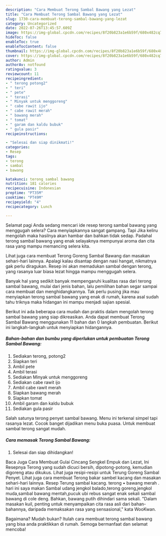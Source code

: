 ```yaml
---
description: "Cara Membuat Terong Sambal Bawang yang Lezat"
title: "Cara Membuat Terong Sambal Bawang yang Lezat"
slug: 1730-cara-membuat-terong-sambal-bawang-yang-lezat
category: Uncategorized
date: 2022-07-26T13:45:57.609Z
image: https://img-global.cpcdn.com/recipes/8f20b823a1e6b59f/680x482cq70/terong-sambal-bawang-foto-resep-utama.jpg
hideToc: false
enableToc: true
enableTocContent: false
thumbnail: https://img-global.cpcdn.com/recipes/8f20b823a1e6b59f/680x482cq70/terong-sambal-bawang-foto-resep-utama.jpg
cover: https://img-global.cpcdn.com/recipes/8f20b823a1e6b59f/680x482cq70/terong-sambal-bawang-foto-resep-utama.jpg
author: Admin
authorAv: notfound
ratingvalue: 3
reviewcount: 11
recipeingredient:
- " terong potong2"
- " teri"
- " pete"
- " terasi"
- " Minyak untuk menggoreng"
- " cabe rawit ijo"
- " cabe rawit merah"
- " bawang merah"
- " tomat"
- " garam dan kaldu bubuk"
- " gula pasir"
recipeinstructions:

- "Selesai dan siap dinikmati!"
categories:
- Resep
tags:
- terong
- sambal
- bawang

katakunci: terong sambal bawang 
nutrition: 181 calories
recipecuisine: Indonesian
preptime: "PT35M"
cooktime: "PT49M"
recipeyield: "4"
recipecategory: Lunch

---
```



Selamat pagi Anda sedang mencari ide resep terong sambal bawang yang menggugah selera? Cara menyiapkannya sangat gampang. Tapi Jika keliru mengolah maka hasilnya akan hambar dan bahkan tidak sedap. Padahal terong sambal bawang yang enak selayaknya mempunyai aroma dan cita rasa yang mampu memancing selera kita.


Lihat juga cara membuat Terong Goreng Sambal Bawang dan masakan sehari-hari lainnya. Apalagi kalau disantap dengan nasi hangat, nikmatnya gak perlu diragukan. Resep ini akan memadukan sambal dengan terong, yang rasanya luar biasa lezat hingga mampu menggugah selera.

Banyak hal yang sedikit banyak mempengaruhi kualitas rasa dari terong sambal bawang, mulai dari jenis bahan, lalu pemilihan bahan segar sampai cara membuat dan menghidangkannya. Tak perlu pusing jika mau menyiapkan terong sambal bawang yang enak di rumah, karena asal sudah tahu triknya maka hidangan ini mampu menjadi sajian spesial.


Berikut ini ada beberapa cara mudah dan praktis dalam mengolah terong sambal bawang yang siap dikreasikan. Anda dapat membuat Terong Sambal Bawang menggunakan 11 bahan dan 0 langkah pembuatan. Berikut ini langkah-langkah untuk menyiapkan hidangannya.

<!--inarticleads1-->

##### Bahan-bahan dan bumbu yang diperlukan untuk pembuatan Terong Sambal Bawang:

1. Sediakan  terong, potong2
1. Siapkan  teri
1. Ambil  pete
1. Ambil  terasi
1. Sediakan  Minyak untuk menggoreng
1. Sediakan  cabe rawit ijo
1. Ambil  cabe rawit merah
1. Siapkan  bawang merah
1. Siapkan  tomat
1. Ambil  garam dan kaldu bubuk
1. Sediakan  gula pasir


Salah satunya terong penyet sambal bawang. Menu ini terkenal simpel tapi rasanya lezat. Cocok banget dijadikan menu buka puasa. Untuk membuat sambal terong sangat mudah. 

<!--inarticleads2-->

##### Cara memasak Terong Sambal Bawang:


1. Selesai dan siap dihidangkan!

Baca Juga Cara Membuat Gulai Cincang Sengkel Empuk dan Lezat, Ini Resepnya Terong yang sudah dicuci bersih, dipotong-potong, kemudian digoreng atau dikukus. Lihat juga resipi-resipi untuk Terung Goreng Sambal Penyet. Lihat juga cara membuat Terong bakar sambel kacang dan masakan sehari-hari lainnya. Resep Terung sambal kacang. terong • bawang merah . hari ini saya makan Sambal udang jengkol balado,terong goreng,jengkol muda,sambal bawang mentah,pucuk ubi rebus sangat enak sekali sambal bawang di cole deng. Bahkan, bawang putih dihindari sama sekali. &#34;Dalam masakan kuil, penting untuk menyampaikan cita rasa asli dari bahan-bahannya, daripada memaksakan rasa yang sensasional,&#34; kata WooKwan. 

Bagaimana? Mudah bukan? Itulah cara membuat terong sambal bawang yang bisa anda praktikkan di rumah. Semoga bermanfaat dan selamat mencoba!
